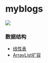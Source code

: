 # myblogs

 
<img src="https://qiniu.epipe.cn/picture/blogs.jpg"/> 
<br/>
 

### 数据结构
- [线性表](http://coderpwh.com/2018/10/05/%E7%BA%BF%E6%80%A7%E8%A1%A8/)
- [ArrayList扩容](http://coderpwh.com/2018/10/18/ArrayList%E6%89%A9%E5%AE%B9/)
